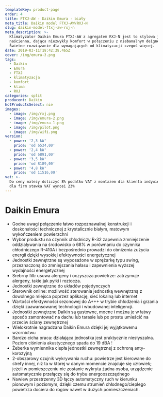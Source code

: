 ```yaml
---
templateKey: product-page
order: 4
title: FTXJ-AW - Daikin Emura - biały
meta_title: Daikin model FTXJ-AW/RXJ-N
slug: daikin-model-ftxj-aw-rxj-n
meta_description: >-
  Klimatyzator Daikin Emura FTXJ-AW z agregatem RXJ-N jest to stylowa jednostka
  naścienna, dająca niezwykły komfort w połączeniu z niebanalnym deignem.
  Świetne rozwiązanie dla wymagających od klimatyzacji czegoś więcej.
date: 2019-03-11T18:42:38.465Z
cover: /img/emura-3.png
tags:
  - Daikin
  - Emura
  - FTXJ
  - klimatyzacja
  - komfort
  - klima
  - RXJ
categories: split
producent: Daikin
hotProductsSelect: nie
images:
  - image: /img/rxj.png
  - image: /img/emura-2.png
  - image: /img/emura-1.png
  - image: /img/pilot.png
  - image: /img/wifi.png
version:
  - power: '2,3 kW'
    price: 'od 6534,00'
  - power: '2,4 kW'
    price: 'od 6891,00'
  - power: '3,5 kW'
    price: 'od 8189,00'
  - power: '4,8 kW'
    price: 'od 11516,00'
vat: >-
  Do ceny należy doliczyć 8% podatku VAT z montażem dla klienta indywidualnego,
  dla firm stawka VAT wynosi 23%
---
```


# Daikin Emura

- Godne uwagi połączenie łatwo rozpoznawalnej konstrukcji i doskonałości technicznej z krystalicznie białym, matowym wykończeniem powierzchni
- Wybór produktu na czynnik chłodniczy R-32 zapewnia zmniejszenie oddziaływania na środowisko o 68% w porównaniu do czynnika chłodniczego R-410A i bezpośrednio prowadzi do obniżenia zużycia energii dzięki wysokiej efektywności energetycznej
- Jednostki zewnętrzne są wyposażone w sprężarkę typu swing, przeznaczoną do zmniejszania hałasu i zapewnienia wyższej wydajności energetycznej
- Srebrny filtr usuwa alergeny i oczyszcza powietrze: zatrzymuje alergeny, takie jak pyłki i roztocza.
- Jednostki zewnętrzne do układów pojedynczych
- Sterownik online: możliwość sterowania jednostką wewnętrzną z dowolnego miejsca poprzez aplikację, sieć lokalną lub internet
- Wartości efektywności sezonowej do A+++ w trybie chłodzenia i grzania dzięki zaawansowanej technologii i wbudowanej inteligencji.
- Jednostki zewnętrzne Daikin są gustowne, mocne i można je w łatwy sposób zamontować na dachu lub tarasie lub po prostu umieścić na przeciw ściany zewnętrznej
- Wielokrotnie nagradzana Daikin Emura dzięki jej wyjątkowemu wzornictwu
- Bardzo cicha praca: działająca jednostka jest praktycznie niesłyszalna. Poziom ciśnienia akustycznego spada do 19 dBA !
- Żeberka wymiennika ciepła jednostki zewnętrznej z ochroną anty-korozyjną
- 2-obszarowy czujnik wykrywania ruchu: powietrze jest kierowane do strefy innej, niż ta w której w danym momencie znajduje się człowiek; jeżeli w pomieszczeniu nie zostanie wykryta żadna osoba, urządzenie automatycznie przełączy się do trybu energooszczędnego
- Nawiew przestrzenny 3D łączy automatyczny ruch w kierunku pionowym i poziomym, dzięki czemu strumień chłodnego/ciepłego powietrza dociera do rogów nawet w dużych pomieszczeniach.
